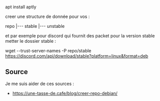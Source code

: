 
## 


###

apt install aptly

creer une  structure de donnée pour vos  : 

repo
 |--- stable
 |--- unstable


et par exemple pour discord qui fournit des packet pour la version stable metter le dossier stable : 

wget --trust-server-names -P repo/stable https://discord.com/api/download/stable?platform=linux&format=deb




## Source

Je me suis aider de ces sources : 
- https://une-tasse-de.cafe/blog/creer-repo-debian/
